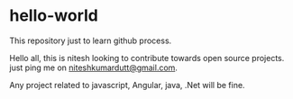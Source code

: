 # hello-world
This repository just to learn github process.

Hello all, this is nitesh looking to contribute towards open source projects.
just ping me on niteshkumardutt@gmail.com.

Any project related to javascript, Angular, java, .Net will be fine.
